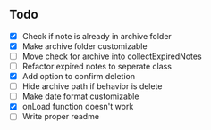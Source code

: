 ## Todo

- [x] Check if note is already in archive folder
- [x] Make archive folder customizable
- [ ] Move check for archive into collectExpiredNotes
- [ ] Refactor expired notes to seperate class
- [x] Add option to confirm deletion
- [ ] Hide archive path if behavior is delete
- [ ] Make date format customizable
- [x] onLoad function doesn't work
- [ ] Write proper readme
